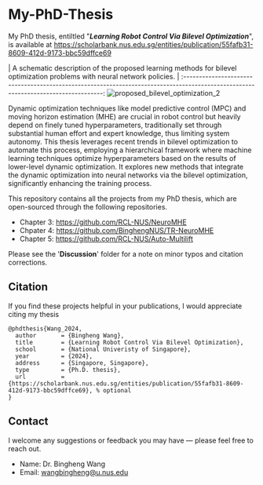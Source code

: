 # My-PhD-Thesis
My PhD thesis, entiltled "***Learning Robot Control Via Bilevel Optimization***", is available at https://scholarbank.nus.edu.sg/entities/publication/55fafb31-8609-412d-9173-bbc59dffce69

|     A schematic description of the proposed learning methods for bilevel optimization problems with neural network policies.     |
:----------------------------------------------------------------------------------------------------------------------------------:
![proposed_bilevel_optimization_2](https://github.com/user-attachments/assets/5ee64985-09e1-4141-abbc-48786356b389)


Dynamic optimization techniques like model predictive control (MPC) and moving horizon estimation (MHE) are crucial in robot control but heavily depend on finely tuned hyperparameters, traditionally set through substantial human effort and expert knowledge, thus limiting system autonomy. This thesis leverages recent trends in bilevel optimization to automate this process, employing a hierarchical framework
where machine learning techniques optimize hyperparameters based on the results of lower-level dynamic optimization. It explores new methods that integrate the dynamic optimization into neural networks via the bilevel optimization, significantly enhancing the training process.

This repository contains all the projects from my PhD thesis, which are open-sourced through the following repositories.
   * Chapter 3: https://github.com/RCL-NUS/NeuroMHE
   * Chpater 4: https://github.com/BinghengNUS/TR-NeuroMHE
   * Chapter 5: https://github.com/RCL-NUS/Auto-Multilift

Please see the '**Discussion**' folder for a note on minor typos and citation corrections.

## Citation
If you find these projects helpful in your publications, I would appreciate citing my thesis
```
@phdthesis{Wang_2024,
  author       = {Bingheng Wang},
  title        = {Learning Robot Control Via Bilevel Optimization},
  school       = {National Univeristy of Singapore},
  year         = {2024},
  address      = {Singapore, Singapore},
  type         = {Ph.D. thesis},
  url          = {https://scholarbank.nus.edu.sg/entities/publication/55fafb31-8609-412d-9173-bbc59dffce69}, % optional
}
 ```
## Contact
I welcome any suggestions or feedback you may have — please feel free to reach out.
   * Name: Dr. Bingheng Wang
   * Email: wangbingheng@u.nus.edu
